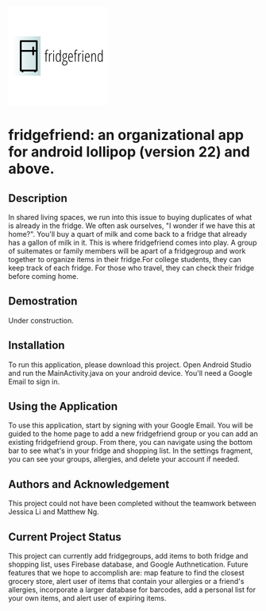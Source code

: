 ![fridgefriend](https://github.com/jli0801/fridgefriend/blob/master/fridgefriend%20logo.png)
# fridgefriend: an organizational app for android lollipop (version 22) and above.

## Description
In shared living spaces, we run into this issue to buying duplicates of what is already in the fridge. We often ask ourselves, "I wonder if we have this at home?". You'll buy a quart of milk and come back to a fridge that already has a gallon of milk in it. This is where fridgefriend comes into play. A group of suitemates or family members will be apart of a fridgegroup and work together to organize items in their fridge.For college students, they can keep track of each fridge. For those who travel, they can check their fridge before coming home. 

## Demostration
Under construction.

## Installation
To run this application, please download this project. Open Android Studio and run the MainActivity.java on your android device. You'll need a Google Email to sign in. 

## Using the Application
To use this application, start by signing with your Google Email. You will be guided to the home page to add a new fridgefriend group or you can add an existing fridgefriend group. From there, you can navigate using the bottom bar to see what's in your fridge and shopping list. In the settings fragment, you can see your groups, allergies, and delete your account if needed.

## Authors and Acknowledgement 
This project could not have been completed without the teamwork between Jessica Li and Matthew Ng. 

## Current Project Status
This project can currently add fridgegroups, add items to both fridge and shopping list, uses Firebase database, and Google Authnetication. Future features that we hope to accomplish are: map feature to find the closest grocery store, alert user of items that contain your allergies or a friend's allergies, incorporate a larger database for barcodes, add a personal list for your own items, and alert user of expiring items. 
